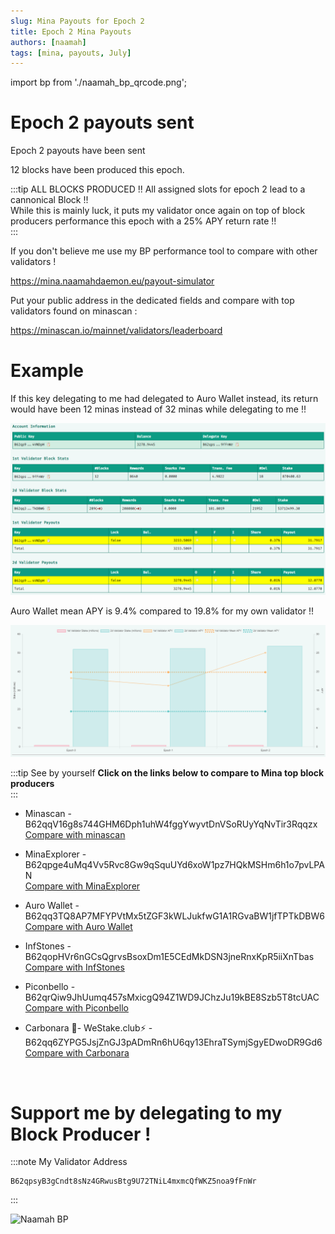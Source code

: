 ```yaml
---
slug: Mina Payouts for Epoch 2
title: Epoch 2 Mina Payouts
authors: [naamah]
tags: [mina, payouts, July]
---
```

import bp from './naamah_bp_qrcode.png';

# Epoch 2 payouts sent
Epoch 2 payouts have been sent

12 blocks have been produced this epoch.

:::tip  ALL BLOCKS PRODUCED !!
All assigned slots for epoch 2 lead to a cannonical Block !!  
While this is mainly luck, it puts my validator once again on top of block producers performance this epoch with a 25% APY return rate !!  
:::
  
If you don't believe me use my BP performance tool to compare with other validators !  
  
https://mina.naamahdaemon.eu/payout-simulator
  
Put your public address in the dedicated fields and compare with top validators found on minascan :  

https://minascan.io/mainnet/validators/leaderboard  

# Example
If this key delegating to me had delegated to Auro Wallet instead, its return would have been 12 minas instead of 32 minas while delegating to me !!  
  
![Payout comparison](./epoch2_payouts.png)

Auro Wallet mean APY is 9.4% compared to 19.8% for my own validator !!  
  
![Payout APY](./epoch2_apy.png)


:::tip  See by yourself
**Click on the links below to compare to Mina top block producers**  
:::

* Minascan - B62qqV16g8s744GHM6Dph1uhW4fggYwyvtDnVSoRUyYqNvTir3Rqqzx  
[Compare with minascan](https://mina.naamahdaemon.eu/payout-simulator?epoch=2&publicKey2=B62qqV16g8s744GHM6Dph1uhW4fggYwyvtDnVSoRUyYqNvTir3Rqqzx&fee2=7)

* MinaExplorer - B62qpge4uMq4Vv5Rvc8Gw9qSquUYd6xoW1pz7HQkMSHm6h1o7pvLPAN  
[Compare with MinaExplorer](https://mina.naamahdaemon.eu/payout-simulator?epoch=2&publicKey2=B62qpge4uMq4Vv5Rvc8Gw9qSquUYd6xoW1pz7HQkMSHm6h1o7pvLPAN&fee2=5)

* Auro Wallet - B62qq3TQ8AP7MFYPVtMx5tZGF3kWLJukfwG1A1RGvaBW1jfTPTkDBW6  
[Compare with Auro Wallet](https://mina.naamahdaemon.eu/payout-simulator?epoch=2&publicKey2=B62qq3TQ8AP7MFYPVtMx5tZGF3kWLJukfwG1A1RGvaBW1jfTPTkDBW6&fee2=5)

* InfStones - B62qopHVr6nGCsQgrvsBsoxDm1E5CEdMkDSN3jneRnxKpR5iiXnTbas  
[Compare with InfStones](https://mina.naamahdaemon.eu/payout-simulator?epoch=2&publicKey2=B62qopHVr6nGCsQgrvsBsoxDm1E5CEdMkDSN3jneRnxKpR5iiXnTbas&fee2=10)

* Piconbello - B62qrQiw9JhUumq457sMxicgQ94Z1WD9JChzJu19kBE8Szb5T8tcUAC  
[Compare with Piconbello](https://mina.naamahdaemon.eu/payout-simulator?epoch=2&publicKey2=B62qrQiw9JhUumq457sMxicgQ94Z1WD9JChzJu19kBE8Szb5T8tcUAC&fee2=4)

* Carbonara 🍝- WeStake.club⚡️ - B62qq6ZYPG5JsjZnGJ3pADmRn6hU6qy13EhraTSymjSgyEDwoDR9Gd6  
[Compare with Carbonara](https://mina.naamahdaemon.eu/payout-simulator?epoch=2&publicKey2=B62qq6ZYPG5JsjZnGJ3pADmRn6hU6qy13EhraTSymjSgyEDwoDR9Gd6&fee2=2)

<br/>

# Support me by delegating to my Block Producer !

:::note My Validator Address 
```
B62qpsyB3gCndt8sNz4GRwusBtg9U72TNiL4mxmcQfWKZ5noa9fFnWr
```
:::

<div class="text--center">
<img src={bp} alt="Naamah BP" style={{width: 240}} />
</div>

